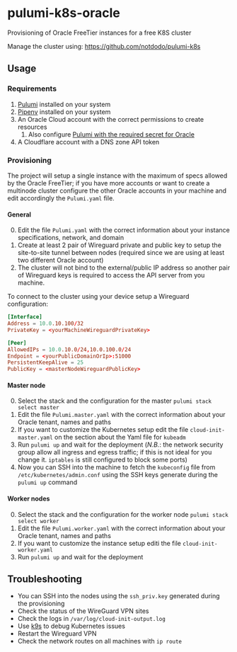 # pulumi-k8s-oracle

Provisioning of Oracle FreeTier instances for a free K8S cluster

Manage the cluster using: https://github.com/notdodo/pulumi-k8s

## Usage

### Requirements

1. [Pulumi](https://www.pulumi.com/docs/get-started/install/) installed on your system
2. [Pipenv](https://pipenv.pypa.io/en/latest/) installed on your system
3. An Oracle Cloud account with the correct permissions to create resources
   1. Also configure [Pulumi with the required secret for Oracle](https://www.pulumi.com/registry/packages/oci/installation-configuration/)
4. A Cloudflare account with a DNS zone API token

### Provisioning

The project will setup a single instance with the maximum of specs allowed by the Oracle FreeTier; if you have more accounts or want to create a multinode cluster configure the other Oracle accounts in your machine and edit accordingly the `Pulumi.yaml` file.

#### General

0. Edit the file `Pulumi.yaml` with the correct information about your instance specifications, network, and domain
1. Create at least 2 pair of Wireguard private and public key to setup the site-to-site tunnel between nodes (required since we are using at least two different Oracle account)
2. The cluster will not bind to the external/public IP address so another pair of Wireguard keys is required to access the API server from you machine. 

To connect to the cluster using your device setup a Wireguard configuration:

```toml
[Interface]
Address = 10.0.10.100/32
PrivateKey = <yourMachineWireguardPrivateKey>

[Peer]
AllowedIPs = 10.0.10.0/24,10.0.100.0/24
Endpoint = <yourPublicDomainOrIp>:51000
PersistentKeepAlive = 25
PublicKey = <masterNodeWireguardPublicKey>
```

#### Master node

0. Select the stack and the configuration for the master `pulumi stack select master`
1. Edit the file `Pulumi.master.yaml` with the correct information about your Oracle tenant, names and paths
2. If you want to customize the Kubernetes setup edit the file `cloud-init-master.yaml` on the section about the Yaml file for `kubeadm`
3. Run `pulumi up` and wait for the deployment (_N.B._: the network security group allow all ingress and egress traffic; if this is not ideal for you change it. `iptables` is still configured to block some ports)
4. Now you can SSH into the machine to fetch the `kubeconfig` file from `/etc/kubernetes/admin.conf` using the SSH keys generate during the `pulumi up` command

#### Worker nodes

0. Select the stack and the configuration for the worker node `pulumi stack select worker`
1. Edit the file `Pulumi.worker.yaml` with the correct information about your Oracle tenant, names and paths
2. If you want to customize the instance setup editi the file `cloud-init-worker.yaml`
4. Run `pulumi up` and wait for the deployment

## Troubleshooting

- You can SSH into the nodes using the `ssh_priv.key` generated during the provisioning
- Check the status of the WireGuard VPN sites
- Check the logs in `/var/log/cloud-init-output.log`
- Use [k9s](https://github.com/derailed/k9s) to debug Kubernetes issues
- Restart the Wireguard VPN
- Check the network routes on all machines with `ip route`
